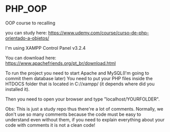 # PHP_OOP
OOP course to recalling 

you can study here: https://www.udemy.com/course/curso-de-php-orientado-a-objetos/

I'm using XAMPP Control Panel v3.2.4

You can download here: https://www.apachefriends.org/pt_br/download.html

To run the project you need to start Apache and MySQL(I'm going to commit them database later)
You need to put your PHP files inside the HTDOCS folder that is located 
in C://xampp/ (it depends where did you installed it).

Then you need to open your browser and type "localhost/YOURFOLDER".

Obs: 
This is just a study repo thus there're a lot of comments.
Normally, we don't use so many comments because the code must be easy to understand even without them, if you need to explain everything about your code with comments it is not a clean code!
